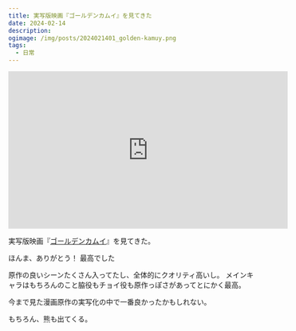 ```yaml
---
title: 実写版映画『ゴールデンカムイ』を見てきた
date: 2024-02-14
description:
ogimage: /img/posts/2024021401_golden-kamuy.png
tags:
  - 日常
---
```


<iframe width="560" height="315" src="https://www.youtube.com/embed/2loIAVv7GYQ?si=wWUiwoibaFyC_hh-" title="YouTube video player" frameborder="0" allow="accelerometer; autoplay; clipboard-write; encrypted-media; gyroscope; picture-in-picture; web-share" allowfullscreen></iframe>

実写版映画『[ゴールデンカムイ](https://kamuy-movie.com)』を見てきた。

<div class="post-learge-font">
ほんま、ありがとう！ 最高でした
</div>

原作の良いシーンたくさん入ってたし、全体的にクオリティ高いし。
メインキャラはもちろんのこと脇役もチョイ役も原作っぽさがあってとにかく最高。

今まで見た漫画原作の実写化の中で一番良かったかもしれない。

もちろん、熊も出てくる。
